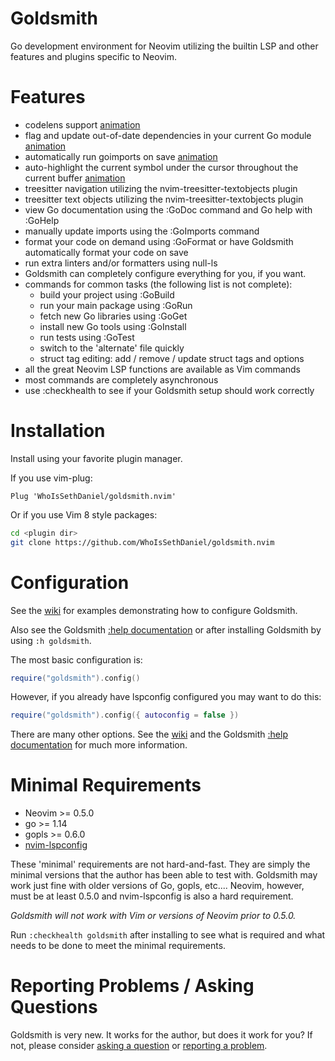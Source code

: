 # Goldsmith
Go development environment for Neovim utilizing the builtin LSP and other features and plugins specific to Neovim.

# Features
* codelens support [animation](https://github.com/WhoIsSethDaniel/goldsmith.nvim/wiki/Features#codelens-support)
* flag and update out-of-date dependencies in your current Go module [animation](https://github.com/WhoIsSethDaniel/goldsmith.nvim/wiki/Features#go-module-check-for-updates)
* automatically run goimports on save [animation](https://github.com/WhoIsSethDaniel/goldsmith.nvim/wiki/Features#run-goimports-on-save)
* auto-highlight the current symbol under the cursor throughout the current buffer [animation](https://github.com/WhoIsSethDaniel/goldsmith.nvim/wiki/Features/_edit#symbol-highlighting)
* treesitter navigation utilizing the nvim-treesitter-textobjects plugin
* treesitter text objects utilizing the nvim-treesitter-textobjects plugin
* view Go documentation using the :GoDoc command and Go help with :GoHelp
* manually update imports using the :GoImports command
* format your code on demand using :GoFormat or have Goldsmith automatically 
  format your code on save
* run extra linters and/or formatters using null-ls
* Goldsmith can completely configure everything for you, if you want. 
* commands for common tasks (the following list is not complete):
    * build your project using :GoBuild 
    * run your main package using :GoRun
    * fetch new Go libraries using :GoGet
    * install new Go tools using :GoInstall
    * run tests using :GoTest
    * switch to the 'alternate' file quickly
    * struct tag editing: add / remove / update struct tags and options
* all the great Neovim LSP functions are available as Vim commands
* most commands are completely asynchronous
* use :checkhealth to see if your Goldsmith setup should work correctly

# Installation
Install using your favorite plugin manager. 

If you use vim-plug:
```vim
Plug 'WhoIsSethDaniel/goldsmith.nvim'
```
Or if you use Vim 8 style packages:
```bash
cd <plugin dir>
git clone https://github.com/WhoIsSethDaniel/goldsmith.nvim
```

# Configuration
See the [wiki](https://github.com/WhoIsSethDaniel/goldsmith.nvim/wiki/Configurations) for examples demonstrating how
to configure Goldsmith.

Also see the Goldsmith [:help documentation](https://github.com/WhoIsSethDaniel/goldsmith.nvim/blob/main/doc/goldsmith.txt) or 
after installing Goldsmith by using `:h goldsmith`.

The most basic configuration is:
```lua
require("goldsmith").config()
```
However, if you already have lspconfig configured you may want to do this:
```lua
require("goldsmith").config({ autoconfig = false })
```
There are many other options. See the [wiki](https://github.com/WhoIsSethDaniel/goldsmith.nvim/wiki/Configurations) and
the Goldsmith [:help documentation](https://github.com/WhoIsSethDaniel/goldsmith.nvim/blob/main/doc/goldsmith.txt) for much more information.

# Minimal Requirements
* Neovim >= 0.5.0
* go >= 1.14
* gopls >= 0.6.0
* [nvim-lspconfig](https://github.com/neovim/nvim-lspconfig)

These 'minimal' requirements are not hard-and-fast. They are simply the minimal versions that the author has been able
to test with. Goldsmith may work just fine with older versions of Go, gopls, etc.... Neovim, however, must be at least
0.5.0 and nvim-lspconfig is also a hard requirement.

*Goldsmith will not work with Vim or versions of Neovim prior to 0.5.0.*

Run `:checkhealth goldsmith` after installing to see what is required and what needs to be done to meet the minimal 
requirements.

# Reporting Problems / Asking Questions
Goldsmith is very new. It works for the author, but does it work for you? If not, please consider [asking a 
question](https://github.com/WhoIsSethDaniel/goldsmith.nvim/discussions) or [reporting a
problem](https://github.com/WhoIsSethDaniel/goldsmith.nvim/issues).
